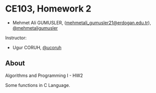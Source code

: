 # CE103, Homework 2

- Mehmet Ali GUMUSLER, (mehmetali_gumusler21@erdogan.edu.tr), [@mehmetaligumusler](https://github.com/mehmetaligumusler)

Instructor: 
- Ugur CORUH, [@ucoruh](https://github.com/ucoruh) 

## About

Algorithms and Programming I - HW2 

Some functions in C Language.
